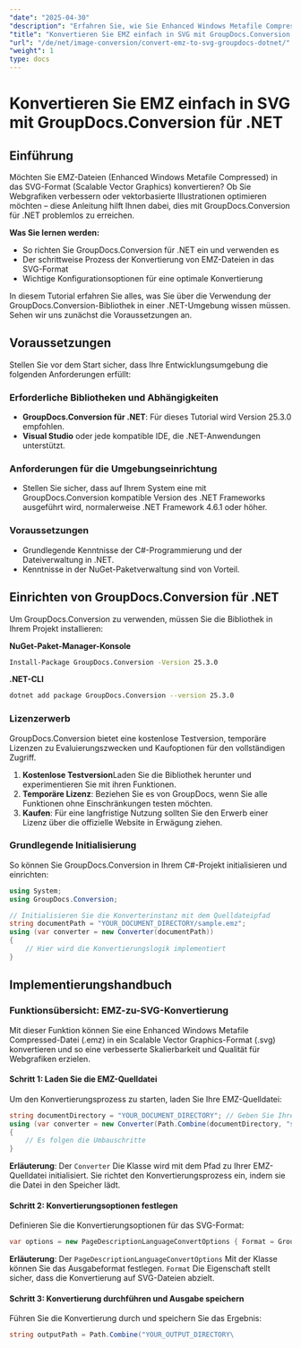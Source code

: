 ```yaml
---
"date": "2025-04-30"
"description": "Erfahren Sie, wie Sie Enhanced Windows Metafile Compressed (EMZ)-Dateien mit GroupDocs.Conversion für .NET in Scalable Vector Graphics (SVG) konvertieren. Eine Schritt-für-Schritt-Anleitung für die optimale Bildkonvertierung."
"title": "Konvertieren Sie EMZ einfach in SVG mit GroupDocs.Conversion für .NET"
"url": "/de/net/image-conversion/convert-emz-to-svg-groupdocs-dotnet/"
"weight": 1
type: docs
---
```

# Konvertieren Sie EMZ einfach in SVG mit GroupDocs.Conversion für .NET

## Einführung

Möchten Sie EMZ-Dateien (Enhanced Windows Metafile Compressed) in das SVG-Format (Scalable Vector Graphics) konvertieren? Ob Sie Webgrafiken verbessern oder vektorbasierte Illustrationen optimieren möchten – diese Anleitung hilft Ihnen dabei, dies mit GroupDocs.Conversion für .NET problemlos zu erreichen.

**Was Sie lernen werden:**
- So richten Sie GroupDocs.Conversion für .NET ein und verwenden es
- Der schrittweise Prozess der Konvertierung von EMZ-Dateien in das SVG-Format
- Wichtige Konfigurationsoptionen für eine optimale Konvertierung

In diesem Tutorial erfahren Sie alles, was Sie über die Verwendung der GroupDocs.Conversion-Bibliothek in einer .NET-Umgebung wissen müssen. Sehen wir uns zunächst die Voraussetzungen an.

## Voraussetzungen

Stellen Sie vor dem Start sicher, dass Ihre Entwicklungsumgebung die folgenden Anforderungen erfüllt:

### Erforderliche Bibliotheken und Abhängigkeiten
- **GroupDocs.Conversion für .NET**: Für dieses Tutorial wird Version 25.3.0 empfohlen.
- **Visual Studio** oder jede kompatible IDE, die .NET-Anwendungen unterstützt.

### Anforderungen für die Umgebungseinrichtung
- Stellen Sie sicher, dass auf Ihrem System eine mit GroupDocs.Conversion kompatible Version des .NET Frameworks ausgeführt wird, normalerweise .NET Framework 4.6.1 oder höher.

### Voraussetzungen
- Grundlegende Kenntnisse der C#-Programmierung und der Dateiverwaltung in .NET.
- Kenntnisse in der NuGet-Paketverwaltung sind von Vorteil.

## Einrichten von GroupDocs.Conversion für .NET

Um GroupDocs.Conversion zu verwenden, müssen Sie die Bibliothek in Ihrem Projekt installieren:

**NuGet-Paket-Manager-Konsole**
```bash
Install-Package GroupDocs.Conversion -Version 25.3.0
```

**\.NET-CLI**
```bash
dotnet add package GroupDocs.Conversion --version 25.3.0
```

### Lizenzerwerb

GroupDocs.Conversion bietet eine kostenlose Testversion, temporäre Lizenzen zu Evaluierungszwecken und Kaufoptionen für den vollständigen Zugriff.

1. **Kostenlose Testversion**Laden Sie die Bibliothek herunter und experimentieren Sie mit ihren Funktionen.
2. **Temporäre Lizenz**: Beziehen Sie es von GroupDocs, wenn Sie alle Funktionen ohne Einschränkungen testen möchten.
3. **Kaufen**: Für eine langfristige Nutzung sollten Sie den Erwerb einer Lizenz über die offizielle Website in Erwägung ziehen.

### Grundlegende Initialisierung

So können Sie GroupDocs.Conversion in Ihrem C#-Projekt initialisieren und einrichten:

```csharp
using System;
using GroupDocs.Conversion;

// Initialisieren Sie die Konverterinstanz mit dem Quelldateipfad
string documentPath = "YOUR_DOCUMENT_DIRECTORY/sample.emz";
using (var converter = new Converter(documentPath))
{
    // Hier wird die Konvertierungslogik implementiert
}
```

## Implementierungshandbuch

### Funktionsübersicht: EMZ-zu-SVG-Konvertierung

Mit dieser Funktion können Sie eine Enhanced Windows Metafile Compressed-Datei (.emz) in ein Scalable Vector Graphics-Format (.svg) konvertieren und so eine verbesserte Skalierbarkeit und Qualität für Webgrafiken erzielen.

#### Schritt 1: Laden Sie die EMZ-Quelldatei

Um den Konvertierungsprozess zu starten, laden Sie Ihre EMZ-Quelldatei:

```csharp
string documentDirectory = "YOUR_DOCUMENT_DIRECTORY"; // Geben Sie Ihren Verzeichnispfad an
using (var converter = new Converter(Path.Combine(documentDirectory, "sample.emz")))
{
    // Es folgen die Umbauschritte
}
```

**Erläuterung**: Der `Converter` Die Klasse wird mit dem Pfad zu Ihrer EMZ-Quelldatei initialisiert. Sie richtet den Konvertierungsprozess ein, indem sie die Datei in den Speicher lädt.

#### Schritt 2: Konvertierungsoptionen festlegen

Definieren Sie die Konvertierungsoptionen für das SVG-Format:

```csharp
var options = new PageDescriptionLanguageConvertOptions { Format = GroupDocs.Conversion.FileTypes.PageDescriptionLanguageFileType.Svg };
```

**Erläuterung**: Der `PageDescriptionLanguageConvertOptions` Mit der Klasse können Sie das Ausgabeformat festlegen. `Format` Die Eigenschaft stellt sicher, dass die Konvertierung auf SVG-Dateien abzielt.

#### Schritt 3: Konvertierung durchführen und Ausgabe speichern

Führen Sie die Konvertierung durch und speichern Sie das Ergebnis:

```csharp
string outputPath = Path.Combine("YOUR_OUTPUT_DIRECTORY\
